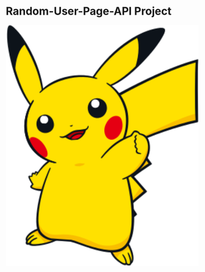 # Random-User-Page-API Project

<img width="945" alt="image" src="https://raw.githubusercontent.com/PokeAPI/sprites/master/sprites/pokemon/other/dream-world/25.svg">